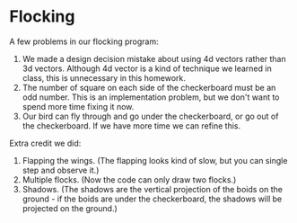 # Flocking

A few problems in our flocking program: 
1. We made a design decision mistake about using 4d vectors rather than 3d vectors. Although 4d vector is a kind of technique we learned in class, this is unnecessary in this homework.
2. The number of square on each side of the checkerboard must be an odd number. This is an implementation problem, but we don't want to spend more time fixing it now.
3. Our bird can fly through and go under the checkerboard, or go out of the checkerboard. If we have more time we can refine this.

Extra credit we did:
1. Flapping the wings. (The flapping looks kind of slow, but you can single step and observe it.)
2. Multiple flocks. (Now the code can only draw two flocks.)
3. Shadows. (The shadows are the vertical projection of the boids on the ground - if the boids are under the checkerboard, the shadows will be projected on the ground.)
